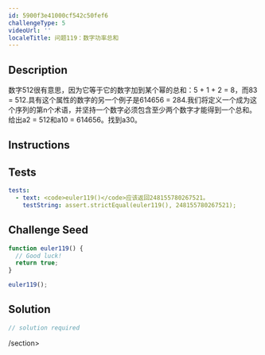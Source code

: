 ```yaml
---
id: 5900f3e41000cf542c50fef6
challengeType: 5
videoUrl: ''
localeTitle: 问题119：数字功率总和
---
```


## Description
<section id="description">数字512很有意思，因为它等于它的数字加到某个幂的总和：5 + 1 + 2 = 8，而83 = 512.具有这个属性的数字的另一个例子是614656 = 284.我们将定义一个成为这个序列的第n个术语，并坚持一个数字必须包含至少两个数字才能得到一个总和。给出a2 = 512和a10 = 614656。找到a30。 </section>

## Instructions
<section id="instructions">
</section>

## Tests
<section id='tests'>

```yml
tests:
  - text: <code>euler119()</code>应该返回248155780267521。
    testString: assert.strictEqual(euler119(), 248155780267521);

```

</section>

## Challenge Seed
<section id='challengeSeed'>

<div id='js-seed'>

```js
function euler119() {
  // Good luck!
  return true;
}

euler119();

```

</div>



</section>

## Solution
<section id='solution'>

```js
// solution required
```

/section>
